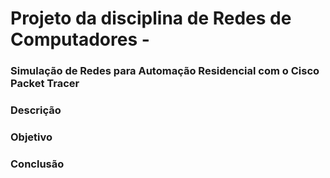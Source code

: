
# Projeto da disciplina de Redes de Computadores -

### Simulação de Redes para Automação Residencial com o Cisco  Packet Tracer

### Descrição

### Objetivo 

### Conclusão 
